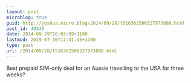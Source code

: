 ```yaml
---
layout: post
microblog: true
guid: http://joshua.micro.blog/2014/09/28/t516362506327973888.html
post_id: 40340
date: 2014-09-29T10:03:09+1100
lastmod: 2019-07-30T17:41:45+1100
type: post
url: /2014/09/28/t516362506327973888.html
---
```

Best prepaid SIM-only deal for an Aussie travelling to the USA for three weeks?
